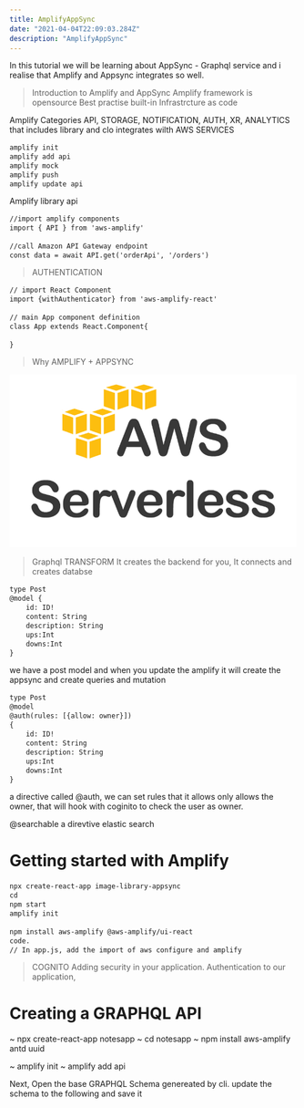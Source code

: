 ```yaml
---
title: AmplifyAppSync
date: "2021-04-04T22:09:03.284Z"
description: "AmplifyAppSync"
---
```


In this tutorial we will be learning about AppSync - Graphql service and i realise that Amplify and Appsync integrates so well.

> Introduction to Amplify and AppSync
> Amplify framework is opensource
> Best practise built-in
> Infrastrcture as code

Amplify Categories
API, STORAGE, NOTIFICATION, AUTH, XR, ANALYTICS
that includes library and clo integrates wilth AWS SERVICES

```
amplify init
amplify add api
amplify mock
amplify push
amplify update api
```

Amplify library api

```
//import amplify components
import { API } from 'aws-amplify'

//call Amazon API Gateway endpoint
const data = await API.get('orderApi', '/orders')
```

> AUTHENTICATION

```
// import React Component
import {withAuthenticator} from 'aws-amplify-react'

// main App component definition
class App extends React.Component{

}
```

> Why AMPLIFY + APPSYNC

![Serverless App](./serverless.png)

> Graphql TRANSFORM
> It creates the backend for you, It connects and creates databse

```
type Post
@model {
    id: ID!
    content: String
    description: String
    ups:Int
    downs:Int
}

```

we have a post model and when you update the amplify it will create the appsync and create queries and mutation

```
type Post
@model
@auth(rules: [{allow: owner}])
{
    id: ID!
    content: String
    description: String
    ups:Int
    downs:Int
}

```

a directive called @auth, we can set rules that it allows only allows the owner, that will hook with coginito to check the user as owner.

@searchable
a direvtive elastic search

# Getting started with Amplify

```
npx create-react-app image-library-appsync
cd
npm start
amplify init

npm install aws-amplify @aws-amplify/ui-react
code.
// In app.js, add the import of aws configure and amplify

```

> COGNITO
> Adding security in your application.
> Authentication to our application,

# Creating a GRAPHQL API

~ npx create-react-app notesapp
~ cd notesapp
~ npm install aws-amplify antd uuid

~ amplify init
~ amplify add api

Next, Open the base GRAPHQL Schema genereated by cli.
update the schema to the following and save it

